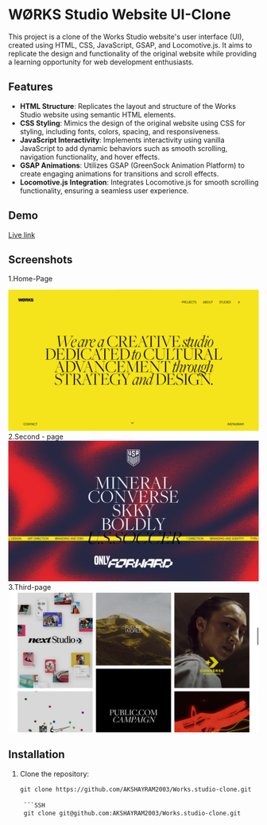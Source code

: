 # WØRKS Studio Website UI-Clone

This project is a clone of the Works Studio website's user interface (UI), created using HTML, CSS, JavaScript, GSAP, and Locomotive.js. It aims to replicate the design and functionality of the original website while providing a learning opportunity for web development enthusiasts.

## Features

- **HTML Structure**: Replicates the layout and structure of the Works Studio website using semantic HTML elements.
- **CSS Styling**: Mimics the design of the original website using CSS for styling, including fonts, colors, spacing, and responsiveness.
- **JavaScript Interactivity**: Implements interactivity using vanilla JavaScript to add dynamic behaviors such as smooth scrolling, navigation functionality, and hover effects.
- **GSAP Animations**: Utilizes GSAP (GreenSock Animation Platform) to create engaging animations for transitions and scroll effects.
- **Locomotive.js Integration**: Integrates Locomotive.js for smooth scrolling functionality, ensuring a seamless user experience.
<!-- - **Responsive Design**: Ensures the website is responsive and works well on various devices and screen sizes through CSS media queries. -->

## Demo

[Live link](https://worksstudio-cloneproject.netlify.app/)

## Screenshots
1.Home-Page
<div align ="center">
  <img src="Assets/homepage.png">
</div>
2.Second - page
<div align ="center">
  <img src="Assets/secondpage.png">
</div>
3.Third-page
<div align ="center">
  <img src="Assets/3rd page.png">
</div>

## Installation

1. Clone the repository:

   ```HTTPS
   git clone https://github.com/AKSHAYRAM2003/Works.studio-clone.git

    ```SSH
    git clone git@github.com:AKSHAYRAM2003/Works.studio-clone.git

